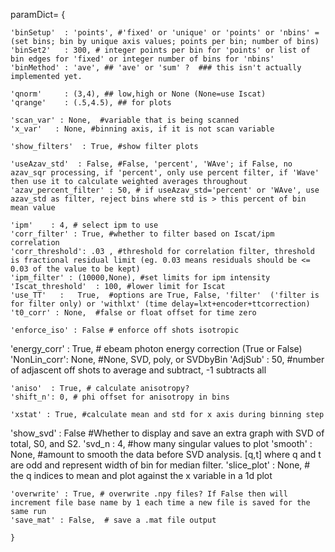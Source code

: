 paramDict= {

    'binSetup'  : 'points', #'fixed' or 'unique' or 'points' or 'nbins' = (set bins; bin by unique axis values; points per bin; number of bins)
    'binSet2'   : 300, # integer points per bin for 'points' or list of bin edges for 'fixed' or integer number of bins for 'nbins'
    'binMethod' : 'ave', ## 'ave' or 'sum' ?  ### this isn't actually implemented yet. 
    
    'qnorm'     : (3,4), ## low,high or None (None=use Iscat)
    'qrange'    : (.5,4.5), ## for plots
    
    'scan_var' : None,  #variable that is being scanned
    'x_var'   : None, #binning axis, if it is not scan variable
    
    'show_filters'  : True, #show filter plots
    
    'useAzav_std'  : False, #False, 'percent', 'WAve'; if False, no azav_sqr processing, if 'percent', only use percent filter, if 'Wave' then use it to calculate weighted averages throughout
    'azav_percent_filter' : 50, # if useAzav_std='percent' or 'WAve', use azav_std as filter, reject bins where std is > this percent of bin mean value
   
    'ipm'    : 4, # select ipm to use
    'corr_filter' : True, #whether to filter based on Iscat/ipm correlation
    'corr_threshold': .03 , #threshold for correlation filter, threshold is fractional residual limit (eg. 0.03 means residuals should be <= 0.03 of the value to be kept)
    'ipm_filter' : (10000,None), #set limits for ipm intensity
    'Iscat_threshold'  : 100, #lower limit for Iscat
    'use_TT'   :   True,  #options are True, False, 'filter'  ('filter is for filter only) or 'withlxt' (time delay=lxt+encoder+ttcorrection)
    't0_corr' : None,  #false or float offset for time zero
    
    'enforce_iso' : False # enforce off shots isotropic
'energy_corr' : True, # ebeam photon energy correction (True or False)
    'NonLin_corr': None, #None, SVD, poly, or SVDbyBin
    'AdjSub'    : 50, #number of adjascent off shots to average and subtract, -1 subtracts all
    
    'aniso'  : True, # calculate anisotropy?
    'shift_n': 0, # phi offset for anisotropy in bins
    
    'xstat' : True, #calculate mean and std for x axis during binning step


'show_svd' : False #Whether to display and save an extra graph with SVD of total, S0, and S2. 
	'svd_n : 4,  #how many singular values to plot
'smooth' : None, #amount to smooth the data before SVD analysis. [q,t] where q and t are odd and represent width of bin for median filter.
'slice_plot' : None, # the q indices to mean and plot against the x variable in a 1d plot

	'overwrite' : True, # overwrite .npy files? If False then will increment file base name by 1 each time a new file is saved for the same run
    'save_mat' : False,  # save a .mat file output

    }
